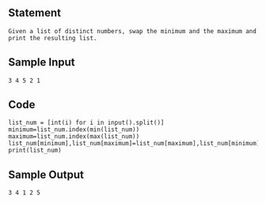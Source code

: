 ## Statement
```
Given a list of distinct numbers, swap the minimum and the maximum and print the resulting list.
```
## Sample Input
```
3 4 5 2 1
```
## Code
```
list_num = [int(i) for i in input().split()]
minimum=list_num.index(min(list_num))
maximum=list_num.index(max(list_num))
list_num[minimum],list_num[maximum]=list_num[maximum],list_num[minimum]
print(list_num)
```
## Sample Output
```
3 4 1 2 5
```
